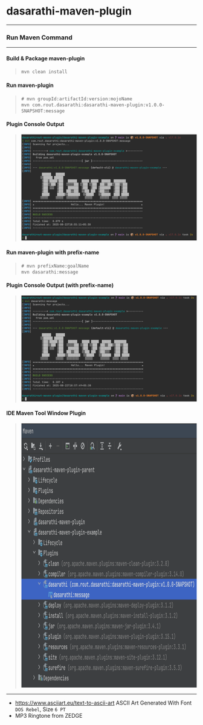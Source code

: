 # dasarathi-maven-plugin

---

### Run Maven Command

___

#### Build & Package maven-plugin

> ``` 
> mvn clean install
> ```

#### Run maven-plugin

> ``` 
> # mvn groupId:artifactId:version:mojoName
> mvn com.rout.dasarathi:dasarathi-maven-plugin:v1.0.0-SNAPSHOT:message
> ```

#### Plugin Console Output

>
> <img src="./docs/img/image-cli-output.png" alt="Plugin Run Console Output">

#### Run maven-plugin with prefix-name

> ``` 
> # mvn prefixName:goalName
> mvn dasarathi:message
> ```

#### Plugin Console Output (with prefix-name)

>
> <img src="./docs/img/image-cli-output-prefix.png" alt="Plugin Run Console Output Prefix">

#### IDE Maven Tool Window Plugin

>
> <img src="./docs/img/image-ide-maven-tool-window-plugin.png" alt="IDE Maven Tool Window Plugin" width="900" height="700">

***

- https://www.asciiart.eu/text-to-ascii-art
  ASCII Art Generated With Font `DOS Rebel`, Size `6 PT`
- MP3 Ringtone from ZEDGE